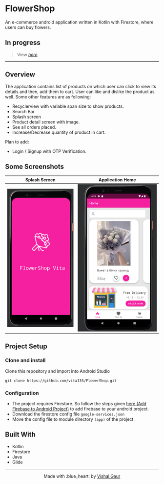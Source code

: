 # FlowerShop
An e-commerce android application written in Kotlin with Firestore, where users can buy flowers. 

## In progress

> View [_here_](https://github.com/vita133/FlowerShop/tree/master/app/src/main). 
-------------------------------

## Overview
The application contains list of products on which user can click to view its details and then, add them to cart. User can like and dislike the product as well. 
Some other features are as following:
- Recyclerview with variable span size to show products.
- Search Bar
- Splash screen
- Product detail screen with image.
- See all orders placed.
- Increase/Decrease quantity of product in cart.

Plan to add:
- Login / Signup with OTP Verification.

## Some Screenshots

|             Splash Screen            |             Application Home              |   
| :----------------------------------: | :---------------------------------------: | 
| ![](app/src/main/res/snapshots/img_1.png) | ![](app/src/main/res/snapshots/img.png) 


## Project Setup

### Clone and install

Clone this repository and import into Android Studio
```
git clone https://github.com/vita133/FlowerShop.git
```

### Configuration
- The project requires Firestore. So follow the steps given [here (Add Firebase to Android Project)](https://firebase.google.com/docs/android/setup) to add firebase to your android project.
- Download the firestore config file `google-services.json`
- Move the config file to module directory `(app)` of the project.

## Built With
- Kotlin
- Firestore
- Java
- Glide



---

<p align="center"> Made with :blue_heart: by <a href="https://github.com/i-vishi">Vishal Gaur</a></p>
